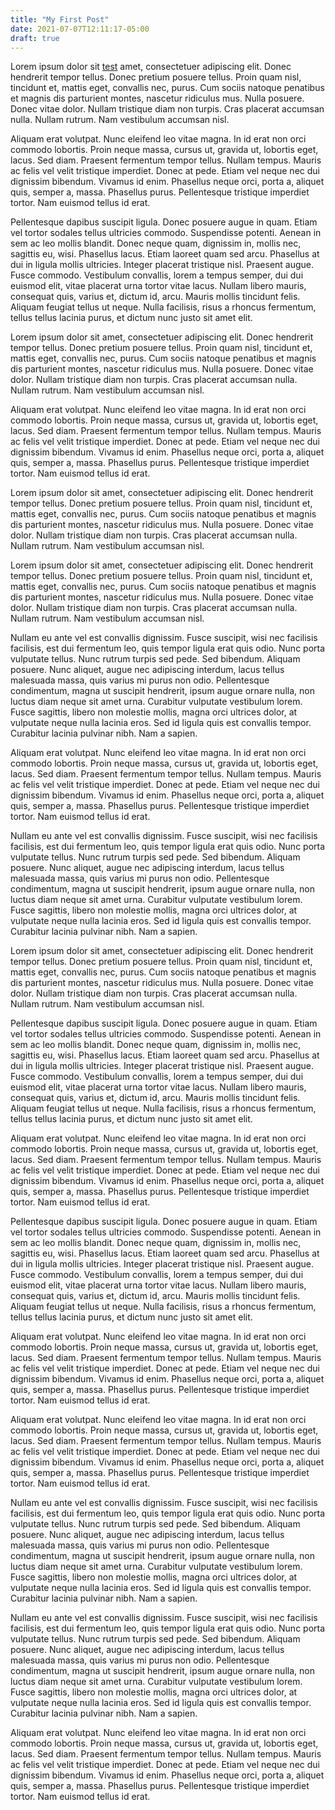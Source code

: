 ```yaml
---
title: "My First Post"
date: 2021-07-07T12:11:17-05:00
draft: true
---
```


Lorem ipsum dolor sit [test](https://decorahknights.org) amet, consectetuer adipiscing elit.  Donec hendrerit tempor tellus.  Donec pretium posuere tellus.  Proin quam nisl, tincidunt et, mattis eget, convallis nec, purus.  Cum sociis natoque penatibus et magnis dis parturient montes, nascetur ridiculus mus.  Nulla posuere.  Donec vitae dolor.  Nullam tristique diam non turpis.  Cras placerat accumsan nulla.  Nullam rutrum.  Nam vestibulum accumsan nisl.

Aliquam erat volutpat.  Nunc eleifend leo vitae magna.  In id erat non orci commodo lobortis.  Proin neque massa, cursus ut, gravida ut, lobortis eget, lacus.  Sed diam.  Praesent fermentum tempor tellus.  Nullam tempus.  Mauris ac felis vel velit tristique imperdiet.  Donec at pede.  Etiam vel neque nec dui dignissim bibendum.  Vivamus id enim.  Phasellus neque orci, porta a, aliquet quis, semper a, massa.  Phasellus purus.  Pellentesque tristique imperdiet tortor.  Nam euismod tellus id erat.

Pellentesque dapibus suscipit ligula.  Donec posuere augue in quam.  Etiam vel tortor sodales tellus ultricies commodo.  Suspendisse potenti.  Aenean in sem ac leo mollis blandit.  Donec neque quam, dignissim in, mollis nec, sagittis eu, wisi.  Phasellus lacus.  Etiam laoreet quam sed arcu.  Phasellus at dui in ligula mollis ultricies.  Integer placerat tristique nisl.  Praesent augue.  Fusce commodo.  Vestibulum convallis, lorem a tempus semper, dui dui euismod elit, vitae placerat urna tortor vitae lacus.  Nullam libero mauris, consequat quis, varius et, dictum id, arcu.  Mauris mollis tincidunt felis.  Aliquam feugiat tellus ut neque.  Nulla facilisis, risus a rhoncus fermentum, tellus tellus lacinia purus, et dictum nunc justo sit amet elit.

Lorem ipsum dolor sit amet, consectetuer adipiscing elit.  Donec hendrerit tempor tellus.  Donec pretium posuere tellus.  Proin quam nisl, tincidunt et, mattis eget, convallis nec, purus.  Cum sociis natoque penatibus et magnis dis parturient montes, nascetur ridiculus mus.  Nulla posuere.  Donec vitae dolor.  Nullam tristique diam non turpis.  Cras placerat accumsan nulla.  Nullam rutrum.  Nam vestibulum accumsan nisl.

Aliquam erat volutpat.  Nunc eleifend leo vitae magna.  In id erat non orci commodo lobortis.  Proin neque massa, cursus ut, gravida ut, lobortis eget, lacus.  Sed diam.  Praesent fermentum tempor tellus.  Nullam tempus.  Mauris ac felis vel velit tristique imperdiet.  Donec at pede.  Etiam vel neque nec dui dignissim bibendum.  Vivamus id enim.  Phasellus neque orci, porta a, aliquet quis, semper a, massa.  Phasellus purus.  Pellentesque tristique imperdiet tortor.  Nam euismod tellus id erat.

Lorem ipsum dolor sit amet, consectetuer adipiscing elit.  Donec hendrerit tempor tellus.  Donec pretium posuere tellus.  Proin quam nisl, tincidunt et, mattis eget, convallis nec, purus.  Cum sociis natoque penatibus et magnis dis parturient montes, nascetur ridiculus mus.  Nulla posuere.  Donec vitae dolor.  Nullam tristique diam non turpis.  Cras placerat accumsan nulla.  Nullam rutrum.  Nam vestibulum accumsan nisl.

Lorem ipsum dolor sit amet, consectetuer adipiscing elit.  Donec hendrerit tempor tellus.  Donec pretium posuere tellus.  Proin quam nisl, tincidunt et, mattis eget, convallis nec, purus.  Cum sociis natoque penatibus et magnis dis parturient montes, nascetur ridiculus mus.  Nulla posuere.  Donec vitae dolor.  Nullam tristique diam non turpis.  Cras placerat accumsan nulla.  Nullam rutrum.  Nam vestibulum accumsan nisl.

Nullam eu ante vel est convallis dignissim.  Fusce suscipit, wisi nec facilisis facilisis, est dui fermentum leo, quis tempor ligula erat quis odio.  Nunc porta vulputate tellus.  Nunc rutrum turpis sed pede.  Sed bibendum.  Aliquam posuere.  Nunc aliquet, augue nec adipiscing interdum, lacus tellus malesuada massa, quis varius mi purus non odio.  Pellentesque condimentum, magna ut suscipit hendrerit, ipsum augue ornare nulla, non luctus diam neque sit amet urna.  Curabitur vulputate vestibulum lorem.  Fusce sagittis, libero non molestie mollis, magna orci ultrices dolor, at vulputate neque nulla lacinia eros.  Sed id ligula quis est convallis tempor.  Curabitur lacinia pulvinar nibh.  Nam a sapien.

Aliquam erat volutpat.  Nunc eleifend leo vitae magna.  In id erat non orci commodo lobortis.  Proin neque massa, cursus ut, gravida ut, lobortis eget, lacus.  Sed diam.  Praesent fermentum tempor tellus.  Nullam tempus.  Mauris ac felis vel velit tristique imperdiet.  Donec at pede.  Etiam vel neque nec dui dignissim bibendum.  Vivamus id enim.  Phasellus neque orci, porta a, aliquet quis, semper a, massa.  Phasellus purus.  Pellentesque tristique imperdiet tortor.  Nam euismod tellus id erat.

Nullam eu ante vel est convallis dignissim.  Fusce suscipit, wisi nec facilisis facilisis, est dui fermentum leo, quis tempor ligula erat quis odio.  Nunc porta vulputate tellus.  Nunc rutrum turpis sed pede.  Sed bibendum.  Aliquam posuere.  Nunc aliquet, augue nec adipiscing interdum, lacus tellus malesuada massa, quis varius mi purus non odio.  Pellentesque condimentum, magna ut suscipit hendrerit, ipsum augue ornare nulla, non luctus diam neque sit amet urna.  Curabitur vulputate vestibulum lorem.  Fusce sagittis, libero non molestie mollis, magna orci ultrices dolor, at vulputate neque nulla lacinia eros.  Sed id ligula quis est convallis tempor.  Curabitur lacinia pulvinar nibh.  Nam a sapien.

Lorem ipsum dolor sit amet, consectetuer adipiscing elit.  Donec hendrerit tempor tellus.  Donec pretium posuere tellus.  Proin quam nisl, tincidunt et, mattis eget, convallis nec, purus.  Cum sociis natoque penatibus et magnis dis parturient montes, nascetur ridiculus mus.  Nulla posuere.  Donec vitae dolor.  Nullam tristique diam non turpis.  Cras placerat accumsan nulla.  Nullam rutrum.  Nam vestibulum accumsan nisl.

Pellentesque dapibus suscipit ligula.  Donec posuere augue in quam.  Etiam vel tortor sodales tellus ultricies commodo.  Suspendisse potenti.  Aenean in sem ac leo mollis blandit.  Donec neque quam, dignissim in, mollis nec, sagittis eu, wisi.  Phasellus lacus.  Etiam laoreet quam sed arcu.  Phasellus at dui in ligula mollis ultricies.  Integer placerat tristique nisl.  Praesent augue.  Fusce commodo.  Vestibulum convallis, lorem a tempus semper, dui dui euismod elit, vitae placerat urna tortor vitae lacus.  Nullam libero mauris, consequat quis, varius et, dictum id, arcu.  Mauris mollis tincidunt felis.  Aliquam feugiat tellus ut neque.  Nulla facilisis, risus a rhoncus fermentum, tellus tellus lacinia purus, et dictum nunc justo sit amet elit.

Aliquam erat volutpat.  Nunc eleifend leo vitae magna.  In id erat non orci commodo lobortis.  Proin neque massa, cursus ut, gravida ut, lobortis eget, lacus.  Sed diam.  Praesent fermentum tempor tellus.  Nullam tempus.  Mauris ac felis vel velit tristique imperdiet.  Donec at pede.  Etiam vel neque nec dui dignissim bibendum.  Vivamus id enim.  Phasellus neque orci, porta a, aliquet quis, semper a, massa.  Phasellus purus.  Pellentesque tristique imperdiet tortor.  Nam euismod tellus id erat.

Pellentesque dapibus suscipit ligula.  Donec posuere augue in quam.  Etiam vel tortor sodales tellus ultricies commodo.  Suspendisse potenti.  Aenean in sem ac leo mollis blandit.  Donec neque quam, dignissim in, mollis nec, sagittis eu, wisi.  Phasellus lacus.  Etiam laoreet quam sed arcu.  Phasellus at dui in ligula mollis ultricies.  Integer placerat tristique nisl.  Praesent augue.  Fusce commodo.  Vestibulum convallis, lorem a tempus semper, dui dui euismod elit, vitae placerat urna tortor vitae lacus.  Nullam libero mauris, consequat quis, varius et, dictum id, arcu.  Mauris mollis tincidunt felis.  Aliquam feugiat tellus ut neque.  Nulla facilisis, risus a rhoncus fermentum, tellus tellus lacinia purus, et dictum nunc justo sit amet elit.

Aliquam erat volutpat.  Nunc eleifend leo vitae magna.  In id erat non orci commodo lobortis.  Proin neque massa, cursus ut, gravida ut, lobortis eget, lacus.  Sed diam.  Praesent fermentum tempor tellus.  Nullam tempus.  Mauris ac felis vel velit tristique imperdiet.  Donec at pede.  Etiam vel neque nec dui dignissim bibendum.  Vivamus id enim.  Phasellus neque orci, porta a, aliquet quis, semper a, massa.  Phasellus purus.  Pellentesque tristique imperdiet tortor.  Nam euismod tellus id erat.

Aliquam erat volutpat.  Nunc eleifend leo vitae magna.  In id erat non orci commodo lobortis.  Proin neque massa, cursus ut, gravida ut, lobortis eget, lacus.  Sed diam.  Praesent fermentum tempor tellus.  Nullam tempus.  Mauris ac felis vel velit tristique imperdiet.  Donec at pede.  Etiam vel neque nec dui dignissim bibendum.  Vivamus id enim.  Phasellus neque orci, porta a, aliquet quis, semper a, massa.  Phasellus purus.  Pellentesque tristique imperdiet tortor.  Nam euismod tellus id erat.

Nullam eu ante vel est convallis dignissim.  Fusce suscipit, wisi nec facilisis facilisis, est dui fermentum leo, quis tempor ligula erat quis odio.  Nunc porta vulputate tellus.  Nunc rutrum turpis sed pede.  Sed bibendum.  Aliquam posuere.  Nunc aliquet, augue nec adipiscing interdum, lacus tellus malesuada massa, quis varius mi purus non odio.  Pellentesque condimentum, magna ut suscipit hendrerit, ipsum augue ornare nulla, non luctus diam neque sit amet urna.  Curabitur vulputate vestibulum lorem.  Fusce sagittis, libero non molestie mollis, magna orci ultrices dolor, at vulputate neque nulla lacinia eros.  Sed id ligula quis est convallis tempor.  Curabitur lacinia pulvinar nibh.  Nam a sapien.

Nullam eu ante vel est convallis dignissim.  Fusce suscipit, wisi nec facilisis facilisis, est dui fermentum leo, quis tempor ligula erat quis odio.  Nunc porta vulputate tellus.  Nunc rutrum turpis sed pede.  Sed bibendum.  Aliquam posuere.  Nunc aliquet, augue nec adipiscing interdum, lacus tellus malesuada massa, quis varius mi purus non odio.  Pellentesque condimentum, magna ut suscipit hendrerit, ipsum augue ornare nulla, non luctus diam neque sit amet urna.  Curabitur vulputate vestibulum lorem.  Fusce sagittis, libero non molestie mollis, magna orci ultrices dolor, at vulputate neque nulla lacinia eros.  Sed id ligula quis est convallis tempor.  Curabitur lacinia pulvinar nibh.  Nam a sapien.

Aliquam erat volutpat.  Nunc eleifend leo vitae magna.  In id erat non orci commodo lobortis.  Proin neque massa, cursus ut, gravida ut, lobortis eget, lacus.  Sed diam.  Praesent fermentum tempor tellus.  Nullam tempus.  Mauris ac felis vel velit tristique imperdiet.  Donec at pede.  Etiam vel neque nec dui dignissim bibendum.  Vivamus id enim.  Phasellus neque orci, porta a, aliquet quis, semper a, massa.  Phasellus purus.  Pellentesque tristique imperdiet tortor.  Nam euismod tellus id erat.

